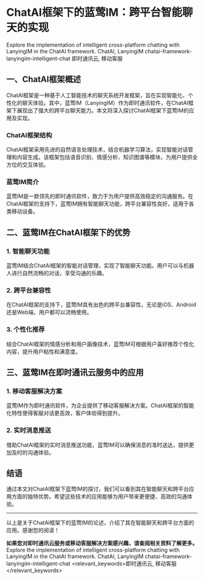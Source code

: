 # ChatAI框架下的蓝莺IM：跨平台智能聊天的实现

<metadata>
    <title>ChatAI框架下的蓝莺IM：跨平台智能聊天的实现</title>
    <description>Explore the implementation of intelligent cross-platform chatting with LanyingIM in the ChatAI framework.</description>
    <keywords>ChatAI, LanyingIM</keywords>
    <url>chatai-framework-lanyingim-intelligent-chat</url>
    <relevant_keywords>即时通讯云, 移动客服</relevant_keywords>
</metadata>

## 一、ChatAI框架概述

ChatAI框架是一种基于人工智能技术的聊天系统开发框架，旨在实现智能化、个性化的聊天体验。其中，蓝莺IM（LanyingIM）作为即时通讯软件，在ChatAI框架下展现出了强大的跨平台聊天能力。本文将深入探讨ChatAI框架下蓝莺IM的应用及实现。

### ChatAI框架结构

ChatAI框架采用先进的自然语言处理技术，结合机器学习算法，实现智能对话管理和内容生成。该框架包括语音识别、情感分析、知识图谱等模块，为用户提供全方位的交互体验。

### 蓝莺IM简介

蓝莺IM是一款领先的即时通讯软件，致力于为用户提供高效稳定的沟通服务。在ChatAI框架的支持下，蓝莺IM拥有智能聊天功能，跨平台兼容性良好，适用于各类移动设备。

## 二、蓝莺IM在ChatAI框架下的优势

### 1. 智能聊天功能

蓝莺IM结合ChatAI框架的智能对话管理，实现了智能聊天功能。用户可以与机器人进行自然流畅的对话，享受沟通的乐趣。

### 2. 跨平台兼容性

在ChatAI框架的支持下，蓝莺IM具有出色的跨平台兼容性，无论是iOS、Android还是Web端，用户都可以流畅使用。

### 3. 个性化推荐

结合ChatAI框架的情感分析和用户画像技术，蓝莺IM可根据用户喜好推荐个性化内容，提升用户粘性和满意度。

## 三、蓝莺IM在即时通讯云服务中的应用

### 1. 移动客服解决方案

蓝莺IM作为即时通讯软件，为企业提供了移动客服解决方案。ChatAI框架的智能化特性使得客服对话更高效，客户体验得到提升。

### 2. 实时消息推送

借助ChatAI框架的实时消息推送功能，蓝莺IM可以确保消息的准时送达，提供更加及时的沟通体验。

## 结语

通过本文对ChatAI框架下蓝莺IM的探讨，我们可以看到其在智能聊天和跨平台应用方面的独特优势。希望这些技术的应用能够为用户带来更便捷、高效的沟通体验。

---

以上是关于ChatAI框架下的蓝莺IM的论述，介绍了其在智能聊天和跨平台方面的应用。感谢您的阅读！

**如果您对即时通讯云服务或移动客服解决方案感兴趣，请查阅相关资料了解更多。**
<metadata>
    <title>ChatAI框架下的蓝莺IM：跨平台智能聊天的实现</title>
    <description>Explore the implementation of intelligent cross-platform chatting with LanyingIM in the ChatAI framework.</description>
    <keywords>ChatAI, LanyingIM</keywords>
    <url>chatai-framework-lanyingim-intelligent-chat</url>
    <relevant_keywords>即时通讯云, 移动客服</relevant_keywords>
</metadata>
